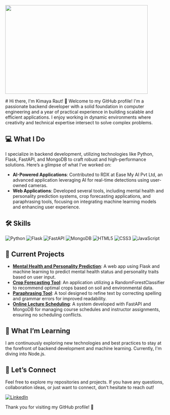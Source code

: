 <p align="left">
  <img width="450" height="280" src="https://user-images.githubusercontent.com/74038190/221352975-94759904-aa4c-4032-a8ab-b546efb9c478.gif">
</p>
# Hi there, I'm Kimaya Raut! 👋
Welcome to my GitHub profile! I'm a passionate backend developer with a solid foundation in computer engineering and a year of practical experience in building scalable and efficient applications. I enjoy working in dynamic environments where creativity and technical expertise intersect to solve complex problems.

## 💻 What I Do
I specialize in backend development, utilizing technologies like Python, Flask, FastAPI, and MongoDB to craft robust and high-performance solutions. Here’s a glimpse of what I’ve worked on:
- **AI-Powered Applications**: Contributed to RDX at Ease My AI Pvt Ltd, an advanced application leveraging AI for real-time detections using user-owned cameras. 
- **Web Applications**: Developed several tools, including mental health and personality prediction systems, crop forecasting applications, and paraphrasing tools, focusing on integrating machine learning models and enhancing user experience.

## 🛠 Skills

![Python](https://img.shields.io/badge/Python-3776AB?style=for-the-badge&logo=python&logoColor=white)
![Flask](https://img.shields.io/badge/Flask-000000?style=for-the-badge&logo=flask&logoColor=white)
![FastAPI](https://img.shields.io/badge/FastAPI-009688?style=for-the-badge&logo=fastapi&logoColor=white)
![MongoDB](https://img.shields.io/badge/MongoDB-4EA94B?style=for-the-badge&logo=mongodb&logoColor=white)
![HTML5](https://img.shields.io/badge/HTML5-E34F26?style=for-the-badge&logo=html5&logoColor=white)
![CSS3](https://img.shields.io/badge/CSS3-1572B6?style=for-the-badge&logo=css3&logoColor=white)
![JavaScript](https://img.shields.io/badge/JavaScript-F7DF1E?style=for-the-badge&logo=javascript&logoColor=black)

## 🚀 Current Projects
- **[Mental Health and Personality Prediction](https://github.com/KimayaRaut/Mental-Health-and-Personality-Determination-using-Machine-Learning-)**: A web app using Flask and machine learning to predict mental health status and personality traits based on user input.
- **[Crop Forecasting Tool](https://github.com/KimayaRaut/Crop-Forecasting-Using-Machine-Learning-Random-Forest-Classifier)**: An application utilizing a RandomForestClassifier to recommend optimal crops based on soil and environmental data.
- **[Paraphrasing Tool](https://github.com/KimayaRaut/Paraphrasing-Tool)**: A tool designed to refine text by correcting spelling and grammar errors for improved readability.
- **[Online Lecture Scheduling](https://github.com/KimayaRaut/Online-Lecture-Scheduling-Module)**: A system developed with FastAPI and MongoDB for managing course schedules and instructor assignments, ensuring no scheduling conflicts.

## 🌱 What I’m Learning
I am continuously exploring new technologies and best practices to stay at the forefront of backend development and machine learning. Currently, I'm diving into Node.js.

## 🌟 Let’s Connect
Feel free to explore my repositories and projects. If you have any questions, collaboration ideas, or just want to connect, don’t hesitate to reach out!

<a href="https://www.linkedin.com/in/kimaya-raut-6b64281b9/" target="_blank"><img src="https://img.shields.io/badge/LinkedIn-0A66C2?style=for-the-badge&logo=linkedin&logoColor=white" alt="LinkedIn"></a>

Thank you for visiting my GitHub profile! 🎉
